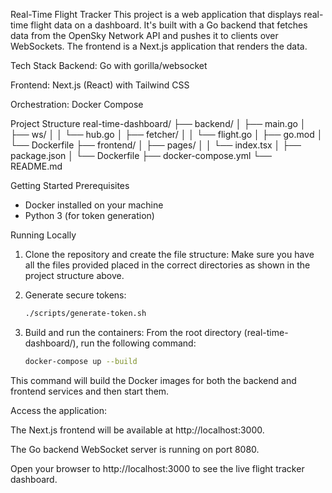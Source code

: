 Real-Time Flight Tracker
This project is a web application that displays real-time flight data on a dashboard. It's built with a Go backend that fetches data from the OpenSky Network API and pushes it to clients over WebSockets. The frontend is a Next.js application that renders the data.

Tech Stack
Backend: Go with gorilla/websocket

Frontend: Next.js (React) with Tailwind CSS

Orchestration: Docker Compose

Project Structure
real-time-dashboard/
├── backend/
│ ├── main.go
│ ├── ws/
│ │ └── hub.go
│ ├── fetcher/
│ │ └── flight.go
│ ├── go.mod
│ └── Dockerfile
├── frontend/
│ ├── pages/
│ │ └── index.tsx
│ ├── package.json
│ └── Dockerfile
├── docker-compose.yml
└── README.md

Getting Started
Prerequisites
- Docker installed on your machine
- Python 3 (for token generation)

Running Locally
1. Clone the repository and create the file structure:
   Make sure you have all the files provided placed in the correct directories as shown in the project structure above.

2. Generate secure tokens:
   ```bash
   ./scripts/generate-token.sh
   ```

3. Build and run the containers:
   From the root directory (real-time-dashboard/), run the following command:
   ```bash
   docker-compose up --build
   ```

This command will build the Docker images for both the backend and frontend services and then start them.

Access the application:

The Next.js frontend will be available at http://localhost:3000.

The Go backend WebSocket server is running on port 8080.

Open your browser to http://localhost:3000 to see the live flight tracker dashboard.
